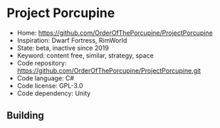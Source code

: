# Project Porcupine

- Home: https://github.com/OrderOfThePorcupine/ProjectPorcupine
- Inspiration: Dwarf Fortress, RimWorld
- State: beta, inactive since 2019
- Keyword: content free, similar, strategy, space
- Code repository: https://github.com/OrderOfThePorcupine/ProjectPorcupine.git
- Code language: C#
- Code license: GPL-3.0
- Code dependency: Unity

## Building
